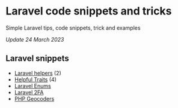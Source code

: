 # Laravel code snippets and tricks

Simple Laravel tips, code snippets, trick and examples

*Update 24 March 2023*

## Laravel snippets

- [Laravel helpers](laravel-helpers.md) (2)
- [Helpful Traits](laravel-traits.md) (4)
- [Laravel Enums](laravel-enums.md)
- [Laravel 2FA](https://github.com/assghard/laravel-2fa)
- [PHP Geocoders](https://github.com/assghard/php-geocoders)
